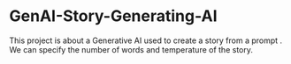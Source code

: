 # GenAI-Story-Generating-AI
This project is about a Generative AI used to create a story from a  prompt . We can specify the number of words and temperature of the story.
